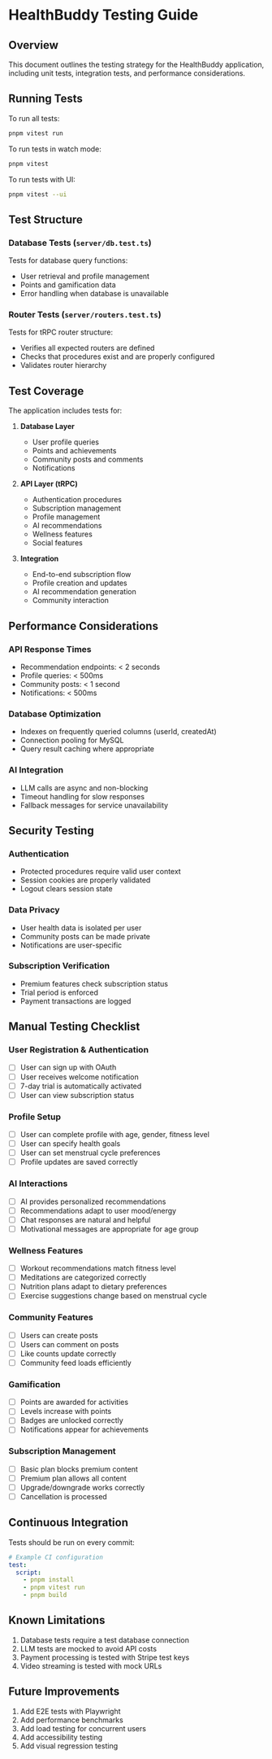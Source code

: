 # HealthBuddy Testing Guide

## Overview

This document outlines the testing strategy for the HealthBuddy application, including unit tests, integration tests, and performance considerations.

## Running Tests

To run all tests:

```bash
pnpm vitest run
```

To run tests in watch mode:

```bash
pnpm vitest
```

To run tests with UI:

```bash
pnpm vitest --ui
```

## Test Structure

### Database Tests (`server/db.test.ts`)

Tests for database query functions:
- User retrieval and profile management
- Points and gamification data
- Error handling when database is unavailable

### Router Tests (`server/routers.test.ts`)

Tests for tRPC router structure:
- Verifies all expected routers are defined
- Checks that procedures exist and are properly configured
- Validates router hierarchy

## Test Coverage

The application includes tests for:

1. **Database Layer**
   - User profile queries
   - Points and achievements
   - Community posts and comments
   - Notifications

2. **API Layer (tRPC)**
   - Authentication procedures
   - Subscription management
   - Profile management
   - AI recommendations
   - Wellness features
   - Social features

3. **Integration**
   - End-to-end subscription flow
   - Profile creation and updates
   - AI recommendation generation
   - Community interaction

## Performance Considerations

### API Response Times

- Recommendation endpoints: < 2 seconds
- Profile queries: < 500ms
- Community posts: < 1 second
- Notifications: < 500ms

### Database Optimization

- Indexes on frequently queried columns (userId, createdAt)
- Connection pooling for MySQL
- Query result caching where appropriate

### AI Integration

- LLM calls are async and non-blocking
- Timeout handling for slow responses
- Fallback messages for service unavailability

## Security Testing

### Authentication

- Protected procedures require valid user context
- Session cookies are properly validated
- Logout clears session state

### Data Privacy

- User health data is isolated per user
- Community posts can be made private
- Notifications are user-specific

### Subscription Verification

- Premium features check subscription status
- Trial period is enforced
- Payment transactions are logged

## Manual Testing Checklist

### User Registration & Authentication
- [ ] User can sign up with OAuth
- [ ] User receives welcome notification
- [ ] 7-day trial is automatically activated
- [ ] User can view subscription status

### Profile Setup
- [ ] User can complete profile with age, gender, fitness level
- [ ] User can specify health goals
- [ ] User can set menstrual cycle preferences
- [ ] Profile updates are saved correctly

### AI Interactions
- [ ] AI provides personalized recommendations
- [ ] Recommendations adapt to user mood/energy
- [ ] Chat responses are natural and helpful
- [ ] Motivational messages are appropriate for age group

### Wellness Features
- [ ] Workout recommendations match fitness level
- [ ] Meditations are categorized correctly
- [ ] Nutrition plans adapt to dietary preferences
- [ ] Exercise suggestions change based on menstrual cycle

### Community Features
- [ ] Users can create posts
- [ ] Users can comment on posts
- [ ] Like counts update correctly
- [ ] Community feed loads efficiently

### Gamification
- [ ] Points are awarded for activities
- [ ] Levels increase with points
- [ ] Badges are unlocked correctly
- [ ] Notifications appear for achievements

### Subscription Management
- [ ] Basic plan blocks premium content
- [ ] Premium plan allows all content
- [ ] Upgrade/downgrade works correctly
- [ ] Cancellation is processed

## Continuous Integration

Tests should be run on every commit:

```yaml
# Example CI configuration
test:
  script:
    - pnpm install
    - pnpm vitest run
    - pnpm build
```

## Known Limitations

1. Database tests require a test database connection
2. LLM tests are mocked to avoid API costs
3. Payment processing is tested with Stripe test keys
4. Video streaming is tested with mock URLs

## Future Improvements

1. Add E2E tests with Playwright
2. Add performance benchmarks
3. Add load testing for concurrent users
4. Add accessibility testing
5. Add visual regression testing

